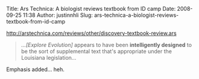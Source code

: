 Title: Ars Technica: A biologist reviews textbook from ID camp
Date: 2008-09-25 11:38
Author: justinnhli
Slug: ars-technica-a-biologist-reviews-textbook-from-id-camp

http://arstechnica.com/reviews/other/discovery-textbook-review.ars  

> *...[Explore Evolution]* appears to have been **intelligently
> designed** to be the sort of supplemental text that's appropriate
> under the Louisiana legislation...
> </p>

Emphasis added... heh.

